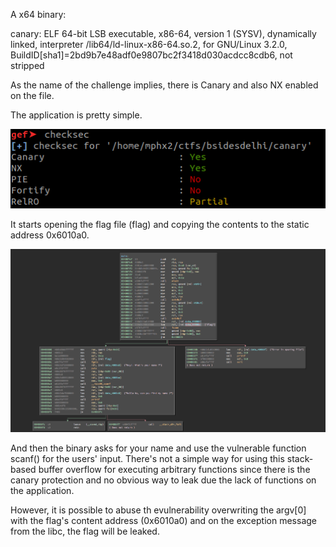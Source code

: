 A x64 binary:

canary: ELF 64-bit LSB executable, x86-64, version 1 (SYSV), dynamically linked, interpreter /lib64/ld-linux-x86-64.so.2, for GNU/Linux 3.2.0, BuildID[sha1]=2bd9b7e48adf0e9807bc2f3418d030acdcc8cdb6, not stripped

As the name of the challenge implies, there is Canary and also NX enabled on the file.

The application is pretty simple. 

![Application](canary_1.png)

It starts opening the flag file (flag) and copying the contents to the static address 0x6010a0.

![Debugging](canary_2.png)

And then the binary asks for your name and use the vulnerable function scanf() for the users' input. There's not a simple way for using this stack-based buffer overflow for executing arbitrary functions since there is the canary protection and no obvious way to leak due the lack of functions on the application.

However, it is possible to abuse th evulnerability overwriting the argv[0] with the flag's content address (0x6010a0) and on the exception message from the libc, the flag will be leaked.
